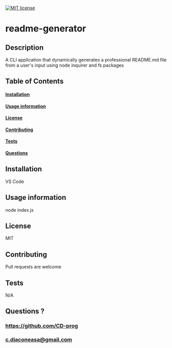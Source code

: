 
[![MIT license](https://img.shields.io/badge/License-MIT-blue.svg)](https://lbesson.mit-license.org/)

# readme-generator

## Description
A CLI application that dynamically generates a professional README.md file from a user's input using node inquirer and fs packages

## Table of Contents
#### [Installation](https://github.com/CD-prog/readme-generator#installation-1)
#### [Usage information](https://github.com/CD-prog/readme-generator#usage-information-1)
#### [License](https://github.com/CD-prog/readme-generator#license-1)
#### [Contributing](https://github.com/CD-prog/readme-generator#contributing-1)
#### [Tests](https://github.com/CD-prog/readme-generator#tests-1)
#### [Questions](https://github.com/CD-prog/readme-generator#questions-)
## Installation
VS Code

## Usage information
node index.js

## License
MIT

## Contributing
Pull requests are welcome

## Tests
N/A

## Questions ?
### https://github.com/CD-prog
### c.diaconeasa@gmail.com
